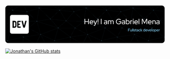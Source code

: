 ![Header](./github-header-image.png)

[![Jonathan's GitHub stats](https://github-readme-stats.vercel.app/api?username=Gmenaa&show_icons=true&theme=aura&count_private=true)](https://github.com/anuraghazra/github-readme-stats)
